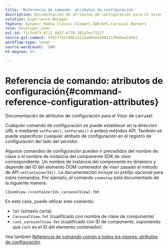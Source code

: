 ```yaml
---
title: 'Referencia de comando: atributos de configuración'
description: Documentación de atributos de configuración para el Visor de carrusel.
solution: Experience Manager
feature: Dynamic Media Classic,Viewers,SDK/API,Carousel Banners
role: Developer,User
exl-id: 71c2c973-d711-4d37-b778-381a7ec71527
source-git-commit: 4f81f755789613222a66bed2961117604ae19e62
workflow-type: tm+mt
source-wordcount: '140'
ht-degree: 0%

---
```


# Referencia de comando: atributos de configuración{#command-reference-configuration-attributes}

Documentación de atributos de configuración para el Visor de carrusel.

Cualquier comando de configuración se puede establecer en la dirección URL o mediante `setParam()`, `setParams()` o ambos métodos API. También se puede especificar cualquier atributo de configuración en el registro de configuración del lado del servidor.

Algunos comandos de configuración pueden ir precedidos del nombre de clase o el nombre de instancia del componente SDK de visor correspondiente. Un nombre de instancia del componente es dinámico y depende del ID del elemento DOM contenedor de visor pasado al método de API `setContainerId()`. La documentación incluye un prefijo opcional para estos comandos. Por ejemplo, el comando `zoomstep` está documentado de la siguiente manera:

`[ZoomView.|<containerId>_carouselView].fmt`

En este caso, puede utilizar este comando:

* `fmt` (sintaxis corta)
* `CarouselView.fmt` (cualificado con nombre de clase de componente)
* `cont_carouselView.fmt` (cualificado con ID de componente, suponiendo que `cont` es el ID del elemento contenedor)

Vea también [Referencia de comando común a todos los visores: atributos de configuración](../../../r-html5-viewer-20-cmdref-configattrib/r-html5-viewer-20-cmdref-configattrib.md#concept-850e0f2c49b949deb7cfbfd330d329bd)
